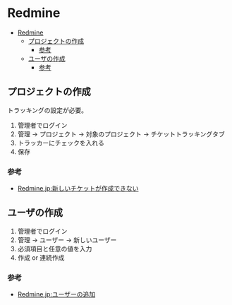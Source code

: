 # Redmine

- [Redmine](#redmine)
  - [プロジェクトの作成](#プロジェクトの作成)
    - [参考](#参考)
  - [ユーザの作成](#ユーザの作成)
    - [参考](#参考-1)

## プロジェクトの作成

トラッキングの設定が必要。

1. 管理者でログイン
2. 管理 → プロジェクト → 対象のプロジェクト → チケットトラッキングタブ
3. トラッカーにチェックを入れる
4. 保存

### 参考

- [Redmine.jp:新しいチケットが作成できない](https://redmine.jp/faq/issue/cannot-create-new-issue/)

## ユーザの作成

1. 管理者でログイン
2. 管理 → ユーザー → 新しいユーザー
3. 必須項目と任意の値を入力
4. 作成 or 連続作成

### 参考

- [Redmine.jp:ユーザーの追加](https://redmine.jp/tech_note/first-step/admin/create-user/)